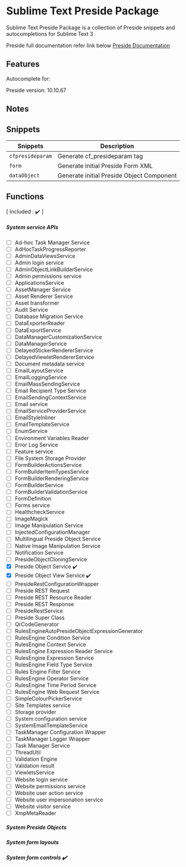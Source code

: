 # Sublime Text Preside Package
Sublime Text Preside Package is a collection of Preside snippets and autocompletions for Sublime Text 3

Preside full documentation refer link below
[Preside Documentation](https://docs.preside.org)

## Features
Autocomplete for:

Preside version: 10.10.67

## Notes

## Snippets
| Snippets         | Description                  |
|------------------|------------------------------|
| `cfpresideparam` | Generate cf_presideparam tag |
| `form`           | Generate initial Preside Form XML |
| `dataObject`     | Generate initial Preside Object Component |

## Functions
[ Included : :heavy_check_mark: ]

##### System service APIs
- [ ] Ad-hoc Task Manager Service
- [ ] AdHocTaskProgressReporter
- [ ] AdminDataViewsService
- [ ] Admin login service
- [ ] AdminObjectLinkBuilderService
- [ ] Admin permissions service
- [ ] ApplicationsService
- [ ] AssetManager Service
- [ ] Asset Renderer Service
- [ ] Asset transformer
- [ ] Audit Service
- [ ] Database Migration Service
- [ ] DataExporterReader
- [ ] DataExportService
- [ ] DataManagerCustomizationService
- [ ] DataManagerService
- [ ] DelayedStickerRendererService
- [ ] DelayedViewletRendererService
- [ ] Document metadata service
- [ ] EmailLayoutService
- [ ] EmailLoggingService
- [ ] EmailMassSendingService
- [ ] Email Recipient Type Service
- [ ] EmailSendingContextService
- [ ] Email service
- [ ] EmailServiceProviderService
- [ ] EmailStyleInliner
- [ ] EmailTemplateService
- [ ] EnumService
- [ ] Environment Variables Reader
- [ ] Error Log Service
- [ ] Feature service
- [ ] File System Storage Provider
- [ ] FormBuilderActionsService
- [ ] FormBuilderItemTypesService
- [ ] FormBuilderRenderingService
- [ ] FormBuilderService
- [ ] FormBuilderValidationService
- [ ] FormDefinition
- [ ] Forms service
- [ ] HealthcheckService
- [ ] ImageMagick
- [ ] Image Manipulation Service
- [ ] InjectedConfigurationManager
- [ ] Multilingual Preside Object Service
- [ ] Native Image Manipulation Service
- [ ] Notification Service
- [ ] PresideObjectCloningService
- [x] Preside Object Service :heavy_check_mark:
- [x] Preside Object View Service :heavy_check_mark:
- [ ] PresideRestConfigurationWrapper
- [ ] Preside REST Request
- [ ] Preside REST Resource Reader
- [ ] Preside REST Response
- [ ] PresideRestService
- [ ] Preside Super Class
- [ ] QrCodeGenerator
- [ ] RulesEngineAutoPresideObjectExpressionGenerator
- [ ] RulesEngine Condition Service
- [ ] RulesEngine Context Service
- [ ] RulesEngine Expression Reader Service
- [ ] RulesEngine Expression Service
- [ ] RulesEngine Field Type Service
- [ ] Rules Engine Filter Service
- [ ] RulesEngine Operator Service
- [ ] RulesEngine Time Period Service
- [ ] RulesEngine Web Request Service
- [ ] SimpleColourPickerService
- [ ] Site Templates service
- [ ] Storage provider
- [ ] System configuration service
- [ ] SystemEmailTemplateService
- [ ] TaskManager Configuration Wrapper
- [ ] TaskManager Logger Wrapper
- [ ] Task Manager Service
- [ ] ThreadUtil
- [ ] Validation Engine
- [ ] Validation result
- [ ] ViewletsService
- [ ] Website login service
- [ ] Website permissions service
- [ ] Website user action service
- [ ] Website user impersonation service
- [ ] Website visitor service
- [ ] XmpMetaReader

##### System Preside Objects

##### System form layouts

##### System form controls :heavy_check_mark:
